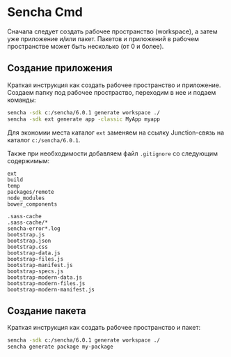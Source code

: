 
Sencha Cmd
==========

Сначала следует создать рабочее пространство (workspace), а затем уже приложение и/или пакет. 
Пакетов и приложений в рабочем пространстве может быть несколько (от 0 и более).

Создание приложения
-------------------

Краткая инструкция как создать рабочее пространство и приложение. 
Создаем папку под рабочее простраство, переходим в нее и подаем команды:

```bash
sencha -sdk c:/sencha/6.0.1 generate workspace ./
sencha -sdk ext generate app -classic MyApp myapp
```

Для экономии места каталог `ext` заменяем на ссылку Junction-связь на каталог `c:/sencha/6.0.1`.

Также при необходимости добавляем файл `.gitignore` со следующим содержимым:

```
ext
build
temp
packages/remote
node_modules
bower_components

.sass-cache
.sass-cache/*
sencha-error*.log
bootstrap.js
bootstrap.json
bootstrap.css
bootstrap-data.js
bootstrap-files.js
bootstrap-manifest.js
bootstrap-specs.js
bootstrap-modern-data.js
bootstrap-modern-files.js
bootstrap-modern-manifest.js
```

Создание пакета
---------------

Краткая инструкция как создать рабочее пространство и пакет:

```bash
sencha -sdk c:/sencha/6.0.1 generate workspace ./
sencha generate package my-package
```
